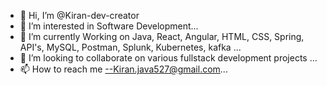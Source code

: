 - 👋 Hi, I’m @Kiran-dev-creator
- 👀 I’m interested in Software Development...
- 🌱 I’m currently Working on Java, React, Angular, HTML, CSS, Spring, API's, MySQL, Postman, Splunk, Kubernetes, kafka ...
- 💞️ I’m looking to collaborate on various fullstack development projects ...
- 📫 How to reach me --Kiran.java527@gmail.com...


<!---
Kiran-dev-creator/Kiran-dev-creator is a ✨ special ✨ repository because its `README.md` (this file) appears on your GitHub profile.
You can click the Preview link to take a look at your changes.
--->
